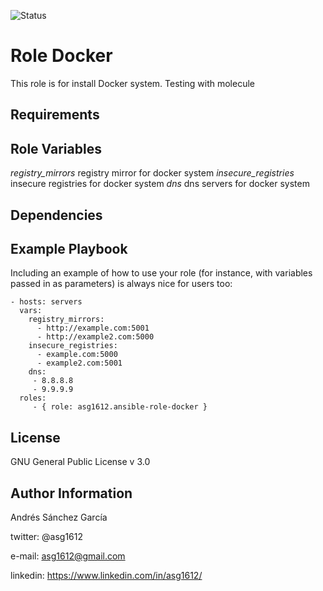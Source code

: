 ![Status](https://travis-ci.org/asg1612/ansible-role-docker.svg?branch=master)

Role Docker
=========

This role is for install Docker system. Testing with molecule

Requirements
------------


Role Variables
--------------
*registry_mirrors* registry mirror for docker system
*insecure_registries* insecure registries for docker system
*dns* dns servers for docker system

Dependencies
------------


Example Playbook
----------------

Including an example of how to use your role (for instance, with variables passed in as parameters) is always nice for users too:

    - hosts: servers
      vars:
        registry_mirrors:
          - http://example.com:5001
          - http://example2.com:5000
        insecure_registries:
          - example.com:5000
          - example2.com:5001
        dns:
         - 8.8.8.8
         - 9.9.9.9
      roles:
         - { role: asg1612.ansible-role-docker }


License
-------

GNU General Public License v 3.0


Author Information
------------------

Andrés Sánchez García

twitter: @asg1612

e-mail: asg1612@gmail.com

linkedin: https://www.linkedin.com/in/asg1612/
